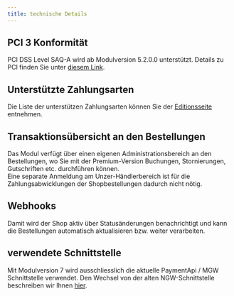 ```yaml
---
title: technische Details
---
```


## PCI 3 Konformität
PCI DSS Level SAQ-A wird ab Modulversion 5.2.0.0 unterstützt. Details zu PCI finden Sie unter [diesem Link](https://www.pcisecuritystandards.org/).

## Unterstützte Zahlungsarten
Die Liste der unterstützen Zahlungsarten können Sie der [Editionsseite](015_Editionsunterschiede.md) entnehmen.

## Transaktionsübersicht an den Bestellungen 
Das Modul verfügt über einen eigenen Administrationsbereich an den Bestellungen, wo Sie mit der Premium-Version Buchungen, Stornierungen, Gutschriften etc. durchführen können.  
Eine separate Anmeldung am Unzer-Händlerbereich ist für die Zahlungsabwicklungen der Shopbestellungen dadurch nicht nötig.

## Webhooks
Damit wird der Shop aktiv über Statusänderungen benachrichtigt und kann die Bestellungen automatisch aktualisieren bzw. weiter verarbeiten.

## verwendete Schnittstelle
Mit Modulversion 7 wird ausschliesslich die aktuelle PaymentApi / MGW Schnittstelle verwendet. Den Wechsel von der alten NGW-Schnittstelle beschreiben wir Ihnen [hier](../configuration/040_Schnittstellenwechsel).